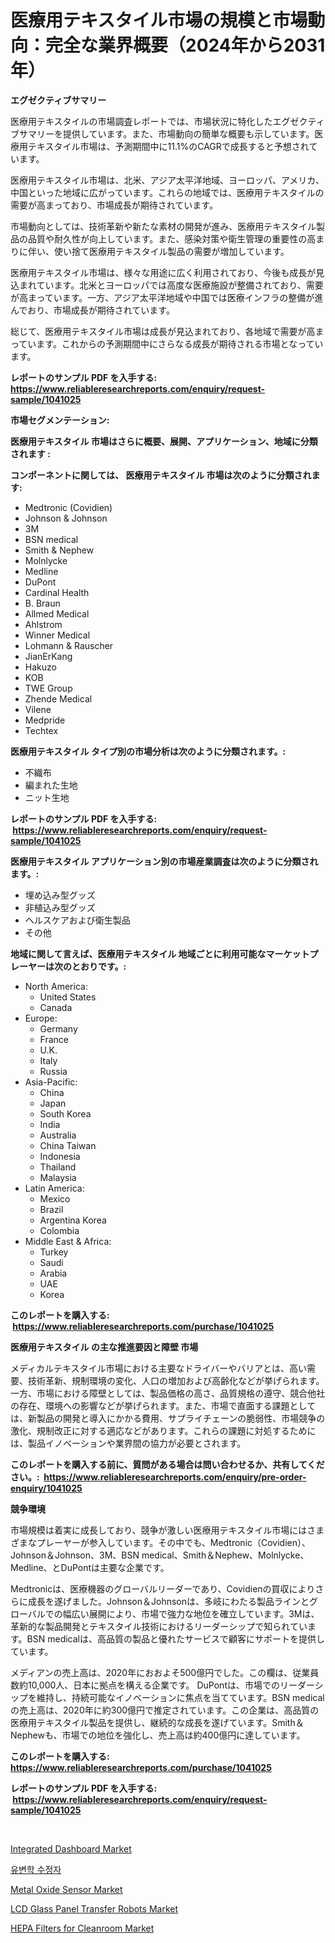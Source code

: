 <p><h1>医療用テキスタイル市場の規模と市場動向：完全な業界概要（2024年から2031年）</h1></p><p><strong>エグゼクティブサマリー</strong></p>
<p><p>医療用テキスタイルの市場調査レポートでは、市場状況に特化したエグゼクティブサマリーを提供しています。また、市場動向の簡単な概要も示しています。医療用テキスタイル市場は、予測期間中に11.1%のCAGRで成長すると予想されています。</p><p>医療用テキスタイル市場は、北米、アジア太平洋地域、ヨーロッパ、アメリカ、中国といった地域に広がっています。これらの地域では、医療用テキスタイルの需要が高まっており、市場成長が期待されています。</p><p>市場動向としては、技術革新や新たな素材の開発が進み、医療用テキスタイル製品の品質や耐久性が向上しています。また、感染対策や衛生管理の重要性の高まりに伴い、使い捨て医療用テキスタイル製品の需要が増加しています。</p><p>医療用テキスタイル市場は、様々な用途に広く利用されており、今後も成長が見込まれています。北米とヨーロッパでは高度な医療施設が整備されており、需要が高まっています。一方、アジア太平洋地域や中国では医療インフラの整備が進んでおり、市場成長が期待されています。</p><p>総じて、医療用テキスタイル市場は成長が見込まれており、各地域で需要が高まっています。これからの予測期間中にさらなる成長が期待される市場となっています。</p></p>
<p><strong>レポートのサンプル PDF を入手する: <a href="https://www.reliableresearchreports.com/enquiry/request-sample/1041025">https://www.reliableresearchreports.com/enquiry/request-sample/1041025</a></strong></p>
<p><strong>市場セグメンテーション:</strong></p>
<p><strong> 医療用テキスタイル 市場はさらに概要、展開、アプリケーション、地域に分類されます :</strong></p>
<p><strong>コンポーネントに関しては、 医療用テキスタイル 市場は次のように分類されます: &nbsp;</strong></p>
<p><ul><li>Medtronic (Covidien)</li><li>Johnson & Johnson</li><li>3M</li><li>BSN medical</li><li>Smith & Nephew</li><li>Molnlycke</li><li>Medline</li><li>DuPont</li><li>Cardinal Health</li><li>B. Braun</li><li>Allmed Medical</li><li>Ahlstrom</li><li>Winner Medical</li><li>Lohmann & Rauscher</li><li>JianErKang</li><li>Hakuzo</li><li>KOB</li><li>TWE Group</li><li>Zhende Medical</li><li>Vilene</li><li>Medpride</li><li>Techtex</li></ul></p>
<p><strong> 医療用テキスタイル タイプ別の市場分析は次のように分類されます。:</strong></p>
<p><ul><li>不織布</li><li>編まれた生地</li><li>ニット生地</li></ul></p>
<p><strong>レポートのサンプル PDF を入手する: &nbsp;<a href="https://www.reliableresearchreports.com/enquiry/request-sample/1041025">https://www.reliableresearchreports.com/enquiry/request-sample/1041025</a></strong></p>
<p><strong> 医療用テキスタイル アプリケーション別の市場産業調査は次のように分類されます。:</strong></p>
<p><ul><li>埋め込み型グッズ</li><li>非植込み型グッズ</li><li>ヘルスケアおよび衛生製品</li><li>その他</li></ul></p>
<p><strong>地域に関して言えば、医療用テキスタイル 地域ごとに利用可能なマーケットプレーヤーは次のとおりです。:</strong></p>
<p><ul>
    <li>
        North America:
        <ul>
            <li>United States</li>
            <li>Canada</li>
        </ul>
    </li>
    <li>
        Europe:
        <ul>
            <li>Germany</li>
            <li>France</li>
            <li>U.K.</li>
            <li>Italy</li>
            <li>Russia</li>
        </ul>
    </li>
    <li>
        Asia-Pacific:
        <ul>
            <li>China</li>
            <li>Japan</li>
            <li>South Korea</li>
            <li>India</li>
            <li>Australia</li>
            <li>China Taiwan</li>
            <li>Indonesia</li>
            <li>Thailand</li>
            <li>Malaysia</li>
        </ul>
    </li>
    <li>
        Latin America:
        <ul>
            <li>Mexico</li>
            <li>Brazil</li>
            <li>Argentina Korea</li>
            <li>Colombia</li>
        </ul>
    </li>
    <li>
        Middle East & Africa:
        <ul>
            <li>Turkey</li>
            <li>Saudi</li>
            <li>Arabia</li>
            <li>UAE</li>
            <li>Korea</li>
        </ul>
    </li>
    </ul></p>
<p><strong>このレポートを購入する: &nbsp;<a href="https://www.reliableresearchreports.com/purchase/1041025">https://www.reliableresearchreports.com/purchase/1041025</a></strong></p>
<p><strong>医療用テキスタイル の主な推進要因と障壁 市場</strong></p>
<p><p>メディカルテキスタイル市場における主要なドライバーやバリアとは、高い需要、技術革新、規制環境の変化、人口の増加および高齢化などが挙げられます。一方、市場における障壁としては、製品価格の高さ、品質規格の遵守、競合他社の存在、環境への影響などが挙げられます。また、市場で直面する課題としては、新製品の開発と導入にかかる費用、サプライチェーンの脆弱性、市場競争の激化、規制改正に対する適応などがあります。これらの課題に対処するためには、製品イノベーションや業界間の協力が必要とされます。</p></p>
<p><strong>このレポートを購入する前に、質問がある場合は問い合わせるか、共有してください。:&nbsp; <a href="https://www.reliableresearchreports.com/enquiry/pre-order-enquiry/1041025">https://www.reliableresearchreports.com/enquiry/pre-order-enquiry/1041025</a></strong></p>
<p><strong>競争環境</strong></p>
<p><p>市場規模は着実に成長しており、競争が激しい医療用テキスタイル市場にはさまざまなプレーヤーが参入しています。その中でも、Medtronic（Covidien）、Johnson＆Johnson、3M、BSN medical、Smith＆Nephew、Molnlycke、Medline、とDuPontは主要な企業です。</p><p>Medtronicは、医療機器のグローバルリーダーであり、Covidienの買収によりさらに成長を遂げました。Johnson＆Johnsonは、多岐にわたる製品ラインとグローバルでの幅広い展開により、市場で強力な地位を確立しています。3Mは、革新的な製品開発とテキスタイル技術におけるリーダーシップで知られています。BSN medicalは、高品質の製品と優れたサービスで顧客にサポートを提供しています。</p><p>メディアンの売上高は、2020年におおよそ500億円でした。この欄は、従業員数約10,000人、日本に拠点を構える企業です。 DuPontは、市場でのリーダーシップを維持し、持続可能なイノベーションに焦点を当てています。BSN medicalの売上高は、2020年に約300億円で推定されています。この企業は、高品質の医療用テキスタイル製品を提供し、継続的な成長を遂げています。Smith＆Nephewも、市場での地位を強化し、売上高は約400億円に達しています。</p></p>
<p><strong>このレポートを購入する: &nbsp; <a href="https://www.reliableresearchreports.com/purchase/1041025">https://www.reliableresearchreports.com/purchase/1041025</a></strong></p>
<p><strong>レポートのサンプル PDF を入手する: &nbsp;<a href="https://www.reliableresearchreports.com/enquiry/request-sample/1041025">https://www.reliableresearchreports.com/enquiry/request-sample/1041025</a></strong><strong></strong></p>
<p>&nbsp;</p>
<p><p><a href="https://github.com/dringals/Market-Research-Report-List-3/blob/main/integrated-dashboard-market.md">Integrated Dashboard Market</a></p><p><a href="https://github.com/vdhdwjyp90142/Market-Research-Report-List-1/blob/main/7402690188319.md">유변학 수정자</a></p><p><a href="https://view.publitas.com/reportprime-1/decoding-the-metal-oxide-sensor-market-a-deep-dive-into-the-latest-market-trends-market-segmentation-and-competitive-analysis/">Metal Oxide Sensor Market</a></p><p><a href="https://view.publitas.com/reportprime-1/lcd-glass-panel-transfer-robots-market-size-growth-outlook-from-2024-to-2031-projecting-at-markets-trends-analysis-by-application-regional-outlook-and-revenue/">LCD Glass Panel Transfer Robots Market</a></p><p><a href="https://issuu.com/reportprime-2/docs/hepa-filters-for-cleanroom-market-size-2030.pptx">HEPA Filters for Cleanroom Market</a></p></p>